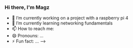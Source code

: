 ### Hi there, I'm Magz


- 🔭 I’m currently working on a project with a raspberry pi 4
- 🌱 I’m currently learning networking fundamentals 
- 📫 How to reach me: 
- 😄 Pronouns: ...
- ⚡ Fun fact: ...
-->
